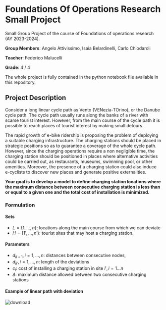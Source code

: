 # Foundations Of Operations Research Small Project
Small Group Project of the course of Foundations of operations research (AY 2023-2024).

**Group Members**: Angelo Attivissimo, Isaia Belardinelli, Carlo Chiodaroli

**Teacher**: Federico Malucelli

**Grade**: 4 / 4

The whole project is fully contained in the python notebook file available in this repository.

## Project Description

Consider a long linear cycle path as Vento (VENezia-TOrino), or the Danube cycle path. The cycle path usually runs along the banks of a river with scarse tourist interest. However, from the main course of the cycle path it is possible to reach places of tourist interest by making small detours.

The rapid growth of e-bike ridership is proposing the problem of deploying a suitable charging infrastructure. The charging stations should be placed in strategic positions so as to guarantee a coverage of the whole cycle path. However, since the charging operations require a non negligible time, the charging station should be positioned in places where alternative activities could be carried out, as restaurants, museums, swimming pool, or other amenities. Moreover, the presence of a charging station could also induce e-cyclists to discover new places and generate positive externalities.

**Your goal is to develop a model to define charging station locations where the maximum distance between consecutive charging station is less than or equal to a given one and the total cost of installation is minimized.**

### Formulation
#### Sets

*   $L = \{1,\ldots,n\}$:  locations along the main course from which we can deviate
*   $H = \{1',\ldots, n'\}$:  tourist sites that may host a charging station.

#### Parameters

*   $d_{ii+1}, i=1,\ldots,n$: distances between consecutive nodes,
*   $d_{ii'}, i=1,\ldots,n$: length of the deviations
*   $c_i$: cost of installing a charging station in site $i', i=1\ldots n$
*   $\Delta$: maximum distance allowed between two consecutive charging stations

#### Example of linear path with deviation
![download](https://github.com/Angelo7672/Foundations-Of-Operations-Research-Project/assets/100519177/27cf840f-12a8-4ec3-8cd8-4374a4f97a5a)
